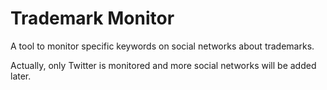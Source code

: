# Trademark Monitor

A tool to monitor specific keywords on social networks about trademarks.

Actually, only Twitter is monitored and more social networks will be added later.
